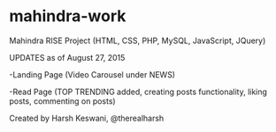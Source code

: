 # mahindra-work

Mahindra RISE Project (HTML, CSS, PHP, MySQL, JavaScript, JQuery)

UPDATES as of August 27, 2015

-Landing Page (Video Carousel under NEWS)

-Read Page (TOP TRENDING added, creating posts functionality, liking posts, commenting on posts)

Created by Harsh Keswani, @therealharsh
